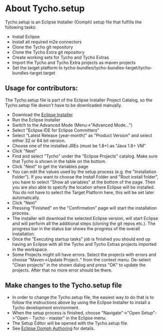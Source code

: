 About Tycho.setup
=================

Tycho.setup is an Eclipse Installer (Oomph) setup file that fulfills the following tasks:

  * Install Eclipse
  * Install all required m2e connectors
  * Clone the Tycho git repository
  * Clone the Tycho Extra git repository
  * Create working sets for Tycho and Tycho Extras
  * Import the Tycho and Tycho Extra projects as maven projects
  * Set the target platform to tycho-bundles/tycho-bundles-target/tycho-bundles-target.target
  
Usage for contributors:
-----------------------

The Tycho.setup file is part of the Eclipse Installer Project Catalog, so the Tycho.setup file doesn't have to be downloaded manually.

  * Download the [Eclipse Installer](https://wiki.eclipse.org/Eclipse_Installer)
  * Run the Eclipse Installer
  * Switch to the Advanced Mode (Menu->"Advanced Mode...")
  * Select "Eclipse IDE for Eclipse Committers"
  * Select "Latest Release (year-month)" as "Product Version" and select either 32 or 64 bit version.
  * Choose one of the installed JREs (must be 1.8+) as "Java 1.8+ VM"
  * Click "Next"
  * Find and select "Tycho" under the "Eclipse Projects" catalog. Make sure that Tycho is shown in the table on the bottom.
  * Click "Next" to get the Variables page
  * You can edit the values used by the setup process (e.g. the "Installation Folder"). If you want to choose the Install Folder and "Root install folder", you have to select "Show all variables" at the bottom of the page. Then you are also able to specify the location where Eclipse will be installed. You do not have to select the Target Platform here, this will be set later automatically.
  * Click "Next"
  * Pressing "Finished" on the "Confirmation" page will start the installation process. 
  * The installer will download the selected Eclipse version, will start Eclipse and will perform all the additional steps (cloning the git repos etc.). The progress bar in the status bar shows the progress of the overall installation.
  * Once the "Executing startup tasks" job is finished you should end up having an Eclipse with all the Tycho and Tycho Extras projects imported in the workspace.
  * Some Projects might sill have errors. Select the projects with errors and choose "Maven->Update Project.." from the context menu. De-select "Clean projects" in the shown dialog and press "OK" to update the projects. After that no more error should be there.  

Make changes to the Tycho.setup file
------------------------------------

   * In order to change the Tycho.setup file, the easiest way to do that is to follow the instructions above by using the Eclipse Installer to install a Tycho development environment. 
   * When the setup process is finished, choose "Navigate"->"Open Setup"->"Open <User> - Tycho - master" in the Eclipse menu. 
   * The Setup Editor will be opened with the Tycho.setup file. 
   * See [Eclipse Oomph Authoring](https://wiki.eclipse.org/Eclipse_Oomph_Authoring) for details.

